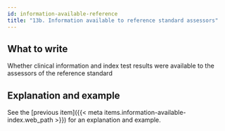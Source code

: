 ```yaml
---
id: information-available-reference
title: "13b. Information available to reference standard assessors"
---
```

## What to write

Whether clinical information and index test results were available to the assessors of the reference standard

## Explanation and example

See the [previous item]({{< meta items.information-available-index.web_path >}}) for an explanation and example.
